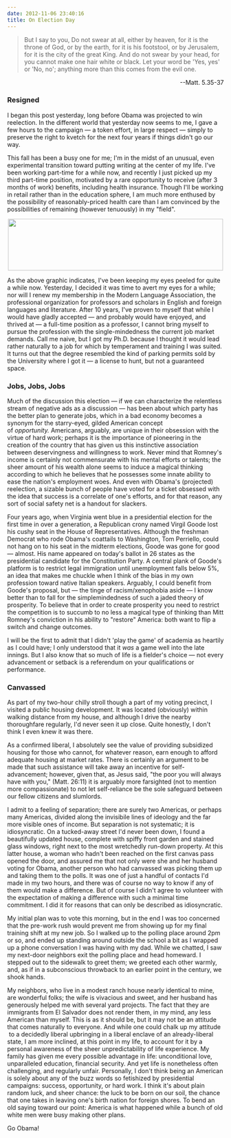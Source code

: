 ```yaml
---
date: 2012-11-06 23:40:16
title: On Election Day
---
```


<blockquote>But I say to you, Do not swear at all, either by heaven, for it is the throne of God, or by the earth, for it is his footstool, or by Jerusalem, for it is the city of the great King. And do not swear by your head, for you cannot make one hair white or black. Let your word be 'Yes, yes' or 'No, no'; anything more than this comes from the evil one.</blockquote>
<p style="text-align: right;">--Matt. 5.35-37</p>

<h3>Resigned</h3>
I began this post yesterday, long before Obama was projected to win reelection. In the different world that yesterday now seems to me, I gave a few hours to the campaign — a token effort, in large respect — simply to preserve the right to kvetch for the next four years if things didn't go our way.

<!--more-->

This fall has been a busy one for me; I'm in the midst of an unusual, even experimental transition toward putting writing at the center of my life. I've been working part-time for a while now, and recently I just picked up my third part-time position, motivated by a rare opportunity to receive (after 3 months of work) benefits, including health insurance. Though I'll be working in retail rather than in the education sphere, I am much more enthused by the possibility of reasonably-priced health care than I am convinced by the possibilities of remaining (however tenuously) in my "field".
<p style="text-align: center;"><a href="http://www.lightthetunnel.net/wp-content/uploads/2012/11/jobalert.png"><img class="aligncenter" title="jobalert" src="http://www.lightthetunnel.net/wp-content/uploads/2012/11/jobalert-300x63.png" alt="" width="500" height="120" /></a></p>
As the above graphic indicates, I've been keeping my eyes peeled for quite a while now. Yesterday, I decided it was time to avert my eyes for a while; nor will I renew my membership in the Modern Language Association, the professional organization for professors and scholars in English and foreign languages and literature. After 10 years, I've proven to myself that while I would have gladly accepted — and probably would have enjoyed, and thrived at — a full-time position as a professor, I cannot bring myself to pursue the profession with the single-mindedness the current job market demands. Call me naive, but I got my Ph.D. because I thought it would lead rather naturally to a job for which by temperament and training I was suited. It turns out that the degree resembled the kind of parking permits sold by the University where I got it — a license to hunt, but not a guaranteed space.
<h3>Jobs, Jobs, Jobs</h3>
Much of the discussion this election — if we can characterize the relentless stream of negative ads as a discussion — has been about which party has the better plan to generate jobs, which in a bad economy becomes a synonym for the starry-eyed, gilded American concept of <em>opportunity. </em>Americans, arguably, are unique in their obsession with the virtue of hard work; perhaps it is the importance of pioneering in the creation of the country that has given us this instinctive association between deservingness and willingness to work. Never mind that Romney's income is certainly not commensurate with his mental efforts or talents; the sheer amount of his wealth alone seems to induce a magical thinking according to which he believes that he possesses some innate ability to ease the nation's employment woes. And even with Obama's (projected) reelection, a sizable bunch of people have voted for a ticket obsessed with the idea that success is a correlate of one's efforts, and for that reason, any sort of social safety net is a handout for slackers.

Four years ago, when Virginia went blue in a presidential election for the first time in over a generation, a Republican crony named Virgil Goode lost his cushy seat in the House of Representatives. Although the freshman Democrat who rode Obama's coattails to Washington, Tom Perriello, could not hang on to his seat in the midterm elections, Goode was gone for good — almost. His name appeared on today's ballot in 26 states as the presidential candidate for the Constitution Party. A central plank of Goode's platform is to restrict legal immigration until unemployment falls below 5%, an idea that makes me chuckle when I think of the bias in my own profession toward native Italian speakers. Arguably, I could benefit from Goode's proposal, but — the tinge of racism/xenophobia aside — I know better than to fall for the simplemindedness of such a jaded theory of prosperity. To believe that in order to create prosperity you need to restrict the competition is to succumb to no less a magical type of thinking than Mitt Romney's conviction in his ability to "restore" America: both want to flip a switch and change outcomes.

I will be the first to admit that I didn't 'play the game' of academia as heartily as I could have; I only understood that it <em>was</em> a game well into the late innings. But I also know that so much of life is a fielder's choice — not every advancement or setback is a referendum on your qualifications or performance.
<h3>Canvassed</h3>
As part of my two-hour chilly stroll though a part of my voting precinct, I visited a public housing development. It was located (obviously) within walking distance from my house, and although I drive the nearby thoroughfare regularly, I'd never seen it up close. Quite honestly, I don't think I even knew it was there.

As a confirmed liberal, I absolutely see the value of providing subsidized housing for those who cannot, for whatever reason, earn enough to afford adequate housing at market rates. There is certainly an argument to be made that such assistance will take away an incentive for self-advancement; however, given that, as Jesus said, "the poor you will always have with you," (Matt. 26:11) it is arguably more farsighted (not to mention more compassionate) to not let self-reliance be the sole safeguard between our fellow citizens and slumlords.

I admit to a feeling of separation; there are surely two Americas, or perhaps many Americas, divided along the invisibile lines of ideology and the far more visible ones of income. But separation is not systematic; it is idiosyncratic. On a tucked-away street I'd never been down, I found a beautifully updated house, complete with spiffy front garden and stained glass windows, right next to the most wretchedly run-down property. At this latter house, a woman who hadn't been reached on the first canvas pass opened the door, and assured me that not only were she and her husband voting for Obama, another person who had canvassed was picking them up and taking them to the polls. It was one of just a handful of contacts I'd made in my two hours, and there was of course no way to know if any of them would make a difference. But of course I didn't agree to volunteer with the expectation of making a difference with such a minimal time commitment. I did it for reasons that can only be described as idiosyncratic.

My initial plan was to vote this morning, but in the end I was too concerned that the pre-work rush would prevent me from showing up for my final training shift at my new job. So I walked up to the polling place around 2pm or so, and ended up standing around outside the school a bit as I wrapped up a phone conversation I was having with my dad. While we chatted, I saw my next-door neighbors exit the polling place and head homeward. I stepped out to the sidewalk to greet them; we greeted each other warmly, and, as if in a subconscious throwback to an earlier point in the century, we shook hands.

My neighbors, who live in a modest ranch house nearly identical to mine, are wonderful folks; the wife is vivacious and sweet, and her husband has generously helped me with several yard projects. The fact that they are immigrants from El Salvador does not render them, in my mind, any less American than myself. This is as it should be, but it may not be an attitude that comes naturally to everyone. And while one could chalk up my attitude  to a decidedly liberal upbringing in a liberal enclave of an already-liberal state, I am more inclined, at this point in my life, to account for it by a personal awareness of the sheer unpredictability of life experience. My family has given me every possible advantage in life: unconditional love, unparalleled education, financial security. And yet life is nonetheless often challenging, and regularly unfair. Personally, I don't think being an American is solely about any of the buzz words so fetishized by presidential campaigns: success, opportunity, or hard work. I think it's about plain random luck, and sheer chance: the luck to be born on our soil, the chance that one takes in leaving one's birth nation for foreign shores. To bend an old saying toward our point: America is what happened while a bunch of old white men were busy making other plans.

Go Obama!
